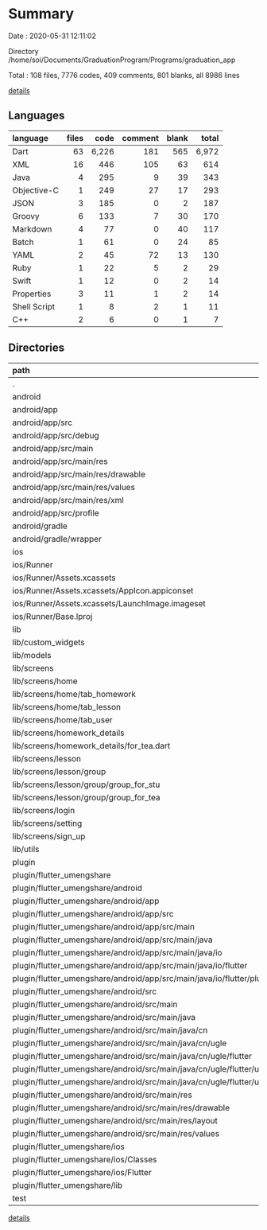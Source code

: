 # Summary

Date : 2020-05-31 12:11:02

Directory /home/soi/Documents/GraduationProgram/Programs/graduation_app

Total : 108 files,  7776 codes, 409 comments, 801 blanks, all 8986 lines

[details](details.md)

## Languages
| language | files | code | comment | blank | total |
| :--- | ---: | ---: | ---: | ---: | ---: |
| Dart | 63 | 6,226 | 181 | 565 | 6,972 |
| XML | 16 | 446 | 105 | 63 | 614 |
| Java | 4 | 295 | 9 | 39 | 343 |
| Objective-C | 1 | 249 | 27 | 17 | 293 |
| JSON | 3 | 185 | 0 | 2 | 187 |
| Groovy | 6 | 133 | 7 | 30 | 170 |
| Markdown | 4 | 77 | 0 | 40 | 117 |
| Batch | 1 | 61 | 0 | 24 | 85 |
| YAML | 2 | 45 | 72 | 13 | 130 |
| Ruby | 1 | 22 | 5 | 2 | 29 |
| Swift | 1 | 12 | 0 | 2 | 14 |
| Properties | 3 | 11 | 1 | 2 | 14 |
| Shell Script | 1 | 8 | 2 | 1 | 11 |
| C++ | 2 | 6 | 0 | 1 | 7 |

## Directories
| path | files | code | comment | blank | total |
| :--- | ---: | ---: | ---: | ---: | ---: |
| . | 108 | 7,776 | 409 | 801 | 8,986 |
| android | 13 | 200 | 39 | 30 | 269 |
| android/app | 8 | 149 | 38 | 19 | 206 |
| android/app/src | 6 | 51 | 35 | 7 | 93 |
| android/app/src/debug | 1 | 4 | 3 | 1 | 8 |
| android/app/src/main | 4 | 43 | 29 | 5 | 77 |
| android/app/src/main/res | 3 | 14 | 9 | 3 | 26 |
| android/app/src/main/res/drawable | 1 | 4 | 7 | 2 | 13 |
| android/app/src/main/res/values | 1 | 6 | 2 | 1 | 9 |
| android/app/src/main/res/xml | 1 | 4 | 0 | 0 | 4 |
| android/app/src/profile | 1 | 4 | 3 | 1 | 8 |
| android/gradle | 1 | 5 | 1 | 1 | 7 |
| android/gradle/wrapper | 1 | 5 | 1 | 1 | 7 |
| ios | 7 | 222 | 2 | 8 | 232 |
| ios/Runner | 7 | 222 | 2 | 8 | 232 |
| ios/Runner/Assets.xcassets | 3 | 148 | 0 | 4 | 152 |
| ios/Runner/Assets.xcassets/AppIcon.appiconset | 1 | 122 | 0 | 1 | 123 |
| ios/Runner/Assets.xcassets/LaunchImage.imageset | 2 | 26 | 0 | 3 | 29 |
| ios/Runner/Base.lproj | 2 | 61 | 2 | 2 | 65 |
| lib | 61 | 6,160 | 74 | 556 | 6,790 |
| lib/custom_widgets | 6 | 207 | 2 | 34 | 243 |
| lib/models | 11 | 497 | 1 | 75 | 573 |
| lib/screens | 36 | 5,046 | 65 | 380 | 5,491 |
| lib/screens/home | 12 | 1,855 | 22 | 129 | 2,006 |
| lib/screens/home/tab_homework | 2 | 175 | 2 | 14 | 191 |
| lib/screens/home/tab_lesson | 3 | 905 | 4 | 62 | 971 |
| lib/screens/home/tab_user | 4 | 571 | 16 | 32 | 619 |
| lib/screens/homework_details | 7 | 1,408 | 9 | 93 | 1,510 |
| lib/screens/homework_details/for_tea.dart | 1 | 138 | 0 | 10 | 148 |
| lib/screens/lesson | 11 | 979 | 9 | 97 | 1,085 |
| lib/screens/lesson/group | 7 | 569 | 9 | 56 | 634 |
| lib/screens/lesson/group/group_for_stu | 5 | 424 | 8 | 40 | 472 |
| lib/screens/lesson/group/group_for_tea | 2 | 145 | 1 | 16 | 162 |
| lib/screens/login | 4 | 413 | 16 | 40 | 469 |
| lib/screens/setting | 1 | 236 | 8 | 6 | 250 |
| lib/screens/sign_up | 1 | 155 | 1 | 15 | 171 |
| lib/utils | 5 | 180 | 5 | 48 | 233 |
| plugin | 24 | 1,139 | 244 | 185 | 1,568 |
| plugin/flutter_umengshare | 24 | 1,139 | 244 | 185 | 1,568 |
| plugin/flutter_umengshare/android | 16 | 725 | 81 | 126 | 932 |
| plugin/flutter_umengshare/android/app | 1 | 19 | 3 | 4 | 26 |
| plugin/flutter_umengshare/android/app/src | 1 | 19 | 3 | 4 | 26 |
| plugin/flutter_umengshare/android/app/src/main | 1 | 19 | 3 | 4 | 26 |
| plugin/flutter_umengshare/android/app/src/main/java | 1 | 19 | 3 | 4 | 26 |
| plugin/flutter_umengshare/android/app/src/main/java/io | 1 | 19 | 3 | 4 | 26 |
| plugin/flutter_umengshare/android/app/src/main/java/io/flutter | 1 | 19 | 3 | 4 | 26 |
| plugin/flutter_umengshare/android/app/src/main/java/io/flutter/plugins | 1 | 19 | 3 | 4 | 26 |
| plugin/flutter_umengshare/android/src | 11 | 610 | 74 | 89 | 773 |
| plugin/flutter_umengshare/android/src/main | 11 | 610 | 74 | 89 | 773 |
| plugin/flutter_umengshare/android/src/main/java | 3 | 276 | 6 | 35 | 317 |
| plugin/flutter_umengshare/android/src/main/java/cn | 3 | 276 | 6 | 35 | 317 |
| plugin/flutter_umengshare/android/src/main/java/cn/ugle | 3 | 276 | 6 | 35 | 317 |
| plugin/flutter_umengshare/android/src/main/java/cn/ugle/flutter | 3 | 276 | 6 | 35 | 317 |
| plugin/flutter_umengshare/android/src/main/java/cn/ugle/flutter/umengshare | 3 | 276 | 6 | 35 | 317 |
| plugin/flutter_umengshare/android/src/main/java/cn/ugle/flutter/umengshare/wxapi | 1 | 4 | 0 | 3 | 7 |
| plugin/flutter_umengshare/android/src/main/res | 7 | 282 | 65 | 50 | 397 |
| plugin/flutter_umengshare/android/src/main/res/drawable | 2 | 16 | 0 | 6 | 22 |
| plugin/flutter_umengshare/android/src/main/res/layout | 3 | 243 | 8 | 32 | 283 |
| plugin/flutter_umengshare/android/src/main/res/values | 2 | 23 | 57 | 12 | 92 |
| plugin/flutter_umengshare/ios | 4 | 284 | 34 | 21 | 339 |
| plugin/flutter_umengshare/ios/Classes | 2 | 254 | 27 | 18 | 299 |
| plugin/flutter_umengshare/ios/Flutter | 1 | 8 | 2 | 1 | 11 |
| plugin/flutter_umengshare/lib | 1 | 52 | 97 | 2 | 151 |
| test | 1 | 14 | 10 | 7 | 31 |

[details](details.md)